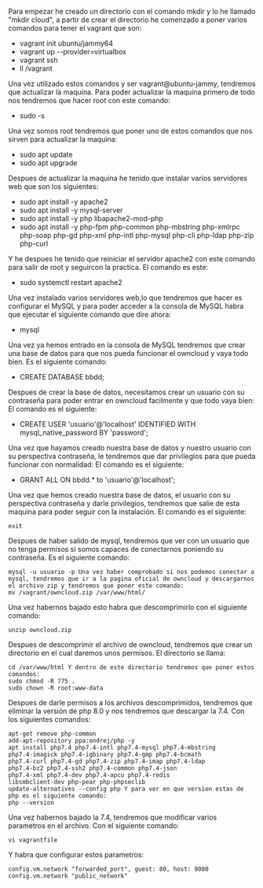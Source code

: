 Para empezar he creado un directorio con el comando mkdir y lo he llamado "mkdir cloud", a partir de crear el directorio he comenzado a poner varios comandos para tener el vagrant que son:
 - vagrant init ubuntu/jammy64
 - vagrant up --provider=virtualbox
 - vagrant ssh
 - ll /vagrant

Una vez utilizado estos comandos y ser vagrant@ubuntu-jammy, tendremos que actualizar la maquina. Para poder actualizar la maquina primero de todo nos tendremos que hacer root con este comando:
 - sudo -s

Una vez somos root tendremos que poner uno de estos comandos que nos sirven para actualizar la maquina:
 - sudo apt update
 - sudo apt upgrade

Despues de actualizar la maquina he tenido que instalar varios servidores web que son los siguientes:
 - sudo apt install -y apache2
 - sudo apt install -y mysql-server
 - sudo apt install -y php libapache2-mod-php
 - sudo apt install -y php-fpm php-common php-mbstring php-xmlrpc php-soap php-gd php-xml php-intl php-mysql php-cli php-ldap php-zip php-curl

Y he despues he tenido que reiniciar el servidor apache2 con este comando para salir de root y seguircon la practica.
El comando es este:
 - sudo systemctl restart apache2

Una vez instalado varios servidores web,lo que tendremos que hacer es configurar el MySQL y para poder acceder a la consola de MySQL habra que ejecutar el siguiente comando que dire ahora:
 - mysql

Una vez ya hemos entrado en la consola de MySQL tendremos que crear una base de datos para que nos pueda funcionar el owncloud y vaya todo bien. 
Es el siguiente comando:
 - CREATE DATABASE bbdd;

Despues de crear la base de datos, necesitamos crear un usuario con su contraseña para poder entrar en owncloud facilmente y que todo vaya bien:
El comando es el siguiente:
 - CREATE USER 'usuario'@'localhost' IDENTIFIED WITH mysql_native_password BY 'password';

Una vez que hayamos creado nuestra base de datos y nuestro usuario con su perspectiva contraseña, le tendremos que dar privilegios para que pueda funcionar con normalidad:
El comando es el siguiente:
 - GRANT ALL ON bbdd.* to 'usuario'@'localhost';

Una vez que hemos creado nuestra base de datos, el usuario con su perspectiva contraseña 
y darle privilegios, tendremos que salie de esta maquina para poder seguir con la instalación. El comando es el siguiente:

    exit

Despues de haber salido de mysql, tendremos que ver con un usuario que no tenga permisos si somos capaces de conectarnos poniendo su contraseña. Es el siguiente comando:

    mysql -u usuario -p Una vez haber comprobado si nos podemos conectar a mysql, tendremos que ir a la pagina oficial de owncloud y descargarnos el archivo zip y tendremos que poner este comando:
    mv /vagrant/owncloud.zip /var/www/html/

Una vez habernos bajado esto habra que descomprimirlo con el siguiente comando:

    unzip owncloud.zip

Despues de descomprimir el archivo de owncloud, tendremos que crear un directorio en el cual daremos unos permisos. El directorio se llama:

    cd /var/www/html Y dentro de este directorio tendremos que poner estos comandos:
    sudo chmod -R 775 .
    sudo chown -R root:www-data

Despues de darle permisos a los archivos descomprimidos, tendremos que eliminar la versión de php 8.0 y nos tendremos que descargar la 7.4. Con los siguientes comandos:

    apt-get remove php-common
    add-apt-repository ppa:ondrej/php -y
    apt install php7.4 php7.4-intl php7.4-mysql php7.4-mbstring
    php7.4-imagick php7.4-igbinary php7.4-gmp php7.4-bcmath
    php7.4-curl php7.4-gd php7.4-zip php7.4-imap php7.4-ldap
    php7.4-bz2 php7.4-ssh2 php7.4-common php7.4-json
    php7.4-xml php7.4-dev php7.4-apcu php7.4-redis
    libsmbclient-dev php-pear php-phpseclib
    update-alternatives --config php Y para ver en que version estas de php es el siguiente comando:
    php --version

Una vez habernos bajado la 7.4, tendremos que modificar varios parametros en el archivo. Con el siguiente comando:

    vi vagrantfile

Y habra que configurar estos parametros:

    config.vm.network "forwarded_port", guest: 80, host: 8080
    config.vm.network "public_network"
